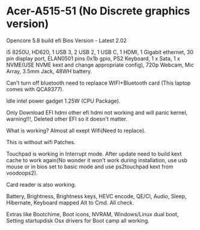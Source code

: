 # Acer-A515-51 (No Discrete graphics version)
Opencore 5.8 build efi
Bios Version - Latest 2.02

i5 8250U, HD620, 1 USB 3, 2 USB 2, 1 USB C, 1 HDMI, 1 Gigabit ethernet, 30 pin display port, ELAN0501 pins 0x1b gpio, PS2 Keyboard, 1 x Sata, 1 x NVME(USE NVME kext and change appropriate config), 720p Webcam, Mic Array, 3.5mm Jack, 48WH battery.

Can't turn off bluetooth need to replaace WIFI+Bluetooth card (This laptop comes with QCA9377).

Idle intel power gadget 1.25W (CPU Package).

Only Download EFI hdmi other efi hdmi not working and will panic kernel, warning!!!, Deleted other EFI so it doesn't matter.

What is working? Almost all exept Wifi(Need to replace).


This is without wifi Patches.


Touchpad is working in Interrupt mode. After update need to build kext cache to work again(No wonder it won't work during installation, use usb mouse or in bios set to basic mode and use ps2touchpad kext from voodoops2).


Card reader is also working.


Battery, Brightness, Brightness keys, HEVC encode, QE/CI, Audio, Sleep, Hibernate, Keyboard mapped Alt to Cmd. All check.


Extras like Bootchime, Boot icons, NVRAM,  Windows/Linux dual boot, Setting startupdisk Osx drivers for Boot camp all working.

